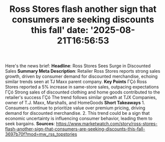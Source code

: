 ﻿---
title: "Ross Stores flash another sign that consumers are seeking discounts this fall'
date: '2025-08-21T16:56:53"
category: "Markets"
summary: ""
slug: "ross stores flash another sign that consumers are seeking di"
source_urls:
  - "https://www.marketwatch.com/story/ross-stores-flash-another-sign-that-consumers-are-seeking-discounts-this-fall-3697b70f?mod=mw_rss_topstories"
seo:
  title: "Ross Stores flash another sign that consumers are seeking discounts this fall | Hash n Hedge'
  description: '"
  keywords: ["news", "markets", "brief"]
---
Here's the news brief:  **Headline**: Ross Stores Sees Surge in Discounted Sales  **Summary Meta Description**: Retailer Ross Stores reports strong sales growth, driven by consumer demand for discounted merchandise, echoing similar trends seen at TJ Maxx parent company.  **Key Points**  ΓÇó Ross Stores reported a 5% increase in same-store sales, outpacing expectations ΓÇó Strong sales of discounted clothing and home goods contributed to the retailer's success ΓÇó The trend follows similar growth at TJX Companies, owner of T.J. Maxx, Marshalls, and HomeGoods  **Short Takeaways**  1. Consumers continue to prioritize value over premium pricing, driving demand for discounted merchandise. 2. This trend could be a sign that economic uncertainty is influencing consumer behavior, leading them to seek bargains.  **Sources**:  https://www.marketwatch.com/story/ross-stores-flash-another-sign-that-consumers-are-seeking-discounts-this-fall-3697b70f?mod=mw_rss_topstories 
